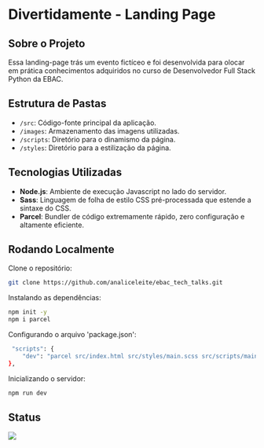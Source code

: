 <h1>Divertidamente - Landing Page</h1>

## Sobre o Projeto

Essa landing-page trás um evento fictíceo e foi desenvolvida para olocar em prática conhecimentos adquiridos no curso de Desenvolvedor Full Stack Python da EBAC.

## Estrutura de Pastas

- `/src`: Código-fonte principal da aplicação.
- `/images`: Armazenamento das imagens utilizadas.
- `/scripts`: Diretório para o dinamismo da página.
- `/styles`: Diretório para a estilização da página.

## Tecnologias Utilizadas

- **Node.js**: Ambiente de execução Javascript no lado do servidor.
- **Sass**: Linguagem de folha de estilo CSS pré-processada que estende a sintaxe do CSS.
- **Parcel**: Bundler de código extremamente rápido, zero configuração e altamente eficiente.

## Rodando Localmente

Clone o repositório:

```bash
git clone https://github.com/analiceleite/ebac_tech_talks.git
```

Instalando as dependências:

```bash
npm init -y
npm i parcel
```

Configurando o arquivo 'package.json':

```bash
 "scripts": {
    "dev": "parcel src/index.html src/styles/main.scss src/scripts/main.js",
},
```

Inicializando o servidor:

```bash
npm run dev
```

## Status

 <img src= "https://img.shields.io/badge/Status-In_Progress-yellow"/>


